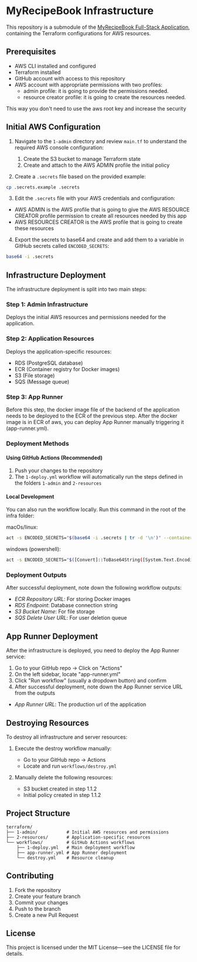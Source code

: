 # MyRecipeBook Infrastructure

This repository is a submodule of the [MyRecipeBook Full-Stack Application](https://github.com/damasceno-dev/myRecipeBook), containing the Terraform configurations for AWS resources.

## Prerequisites

- AWS CLI installed and configured
- Terraform installed
- GitHub account with access to this repository
- AWS account with appropriate permissions with two profiles:
   * admin profile: it is going to provide the permissions needed.
   * resource creator profile: it is going to create the resources needed.
  
This way you don't need to use the aws root key and increase the security

## Initial AWS Configuration

1. Navigate to the `1-admin` directory and review `main.tf` to understand the required AWS console configuration:
   1. Create the S3 bucket to manage Terraform state
   2. Create and attach to the AWS ADMIN profile the initial policy

2. Create a `.secrets` file based on the provided example:
```bash
cp .secrets.example .secrets
```

3. Edit the `.secrets` file with your AWS credentials and configuration:

* AWS ADMIN is the AWS profile that is going to give the AWS RESOURCE CREATOR profile permission to create all resources needed by this app
* AWS RESOURCES CREATOR is the AWS profile that is going to create these resources

4. Export the secrets to base64 and create and add them to a variable in GitHub secrets called `ENCODED_SECRETS`:

```bash
base64 -i .secrets
```

## Infrastructure Deployment

The infrastructure deployment is split into two main steps:

### Step 1: Admin Infrastructure
Deploys the initial AWS resources and permissions needed for the application.

### Step 2: Application Resources
Deploys the application-specific resources:
- RDS (PostgreSQL database)
- ECR (Container registry for Docker images)
- S3 (File storage)
- SQS (Message queue)

### Step 3: App Runner
Before this step, the docker image file of the backend of the application needs to be deployed to the ECR of the previous step.
After the docker image is in ECR of aws, you can deploy App Runner manually triggering it (app-runner.yml).

### Deployment Methods

#### Using GitHub Actions (Recommended)
1. Push your changes to the repository
2. The `1-deploy.yml` workflow will automatically run the steps defined in the folders `1-admin` and `2-resources`

#### Local Development
You can also run the workflow locally. Run this command in the root of the infra folder:

macOs/linux:
```bash
act -s ENCODED_SECRETS="$(base64 -i .secrets | tr -d '\n')" --container-architecture linux/amd64
```

windows (powershell):
```bash
act -s ENCODED_SECRETS="$([Convert]::ToBase64String([System.Text.Encoding]::UTF8.GetBytes((Get-Content -Raw .secrets))))" --container-architecture linux/amd64
```

### Deployment Outputs

After successful deployment, note down the following workflow outputs:
- *ECR Repository URL*: For storing Docker images
- *RDS Endpoint*: Database connection string
- *S3 Bucket Name*: For file storage
- *SQS Delete User URL*: For user deletion queue

## App Runner Deployment

After the infrastructure is deployed, you need to deploy the App Runner service:

1. Go to your GitHub repo → Click on "Actions"
2. On the left sidebar, locate "app-runner.yml"
3. Click "Run workflow" (usually a dropdown button) and confirm
4. After successful deployment, note down the App Runner service URL from the outputs

- *App Runner URL*: The production url of the application

## Destroying Resources

To destroy all infrastructure and server resources:

1. Execute the destroy workflow manually:
   - Go to your GitHub repo → Actions
   - Locate and run `workflows/destroy.yml`

2. Manually delete the following resources:
   - S3 bucket created in step 1.1.2
   - Initial policy created in step 1.1.2

## Project Structure

```
terraform/
├── 1-admin/           # Initial AWS resources and permissions
├── 2-resources/       # Application-specific resources
└── workflows/         # GitHub Actions workflows
    ├── 1-deploy.yml   # Main deployment workflow
    ├── app-runner.yml # App Runner deployment
    └── destroy.yml    # Resource cleanup
```

## Contributing

1. Fork the repository
2. Create your feature branch
3. Commit your changes
4. Push to the branch
5. Create a new Pull Request

## License

This project is licensed under the MIT License—see the LICENSE file for details. 